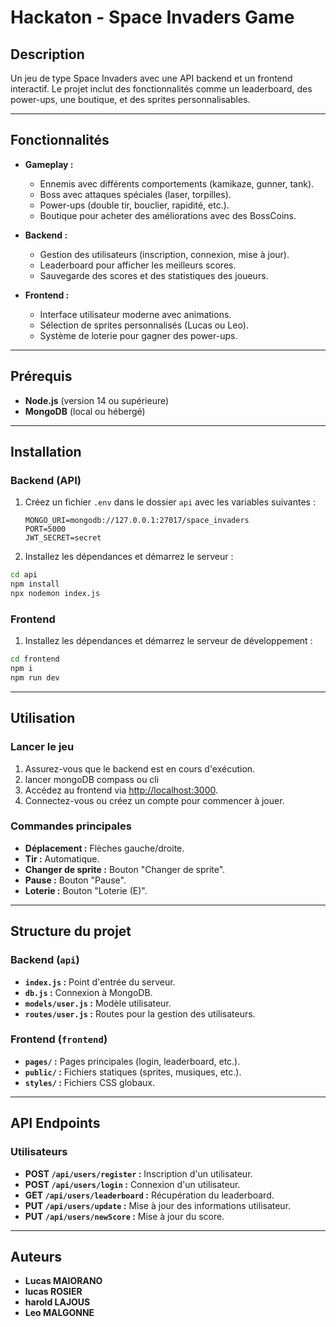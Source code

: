 # Hackaton - Space Invaders Game

## Description

Un jeu de type Space Invaders avec une API backend et un frontend interactif. Le projet inclut des fonctionnalités comme un leaderboard, des power-ups, une boutique, et des sprites personnalisables.

---

## Fonctionnalités

- **Gameplay :**
  - Ennemis avec différents comportements (kamikaze, gunner, tank).
  - Boss avec attaques spéciales (laser, torpilles).
  - Power-ups (double tir, bouclier, rapidité, etc.).
  - Boutique pour acheter des améliorations avec des BossCoins.

- **Backend :**
  - Gestion des utilisateurs (inscription, connexion, mise à jour).
  - Leaderboard pour afficher les meilleurs scores.
  - Sauvegarde des scores et des statistiques des joueurs.

- **Frontend :**
  - Interface utilisateur moderne avec animations.
  - Sélection de sprites personnalisés (Lucas ou Leo).
  - Système de loterie pour gagner des power-ups.

---

## Prérequis

- **Node.js** (version 14 ou supérieure)
- **MongoDB** (local ou hébergé)

---

## Installation

### Backend (API)

1. Créez un fichier `.env` dans le dossier `api` avec les variables suivantes :

    ```env
    MONGO_URI=mongodb://127.0.0.1:27017/space_invaders
    PORT=5000
    JWT_SECRET=secret
    ```

2. Installez les dépendances et démarrez le serveur :

```sh
cd api
npm install
npx nodemon index.js
```

### Frontend

1. Installez les dépendances et démarrez le serveur de développement :

```sh
cd frontend
npm i
npm run dev
```

---

## Utilisation

### Lancer le jeu

1. Assurez-vous que le backend est en cours d'exécution.
2. lancer mongoDB compass ou cli
3. Accédez au frontend via [http://localhost:3000](http://localhost:3000).
4. Connectez-vous ou créez un compte pour commencer à jouer.

### Commandes principales

- **Déplacement :** Flèches gauche/droite.
- **Tir :** Automatique.
- **Changer de sprite :** Bouton "Changer de sprite".
- **Pause :** Bouton "Pause".
- **Loterie :** Bouton "Loterie (E)".

---

## Structure du projet

### Backend (`api`)

- **`index.js` :** Point d'entrée du serveur.
- **`db.js` :** Connexion à MongoDB.
- **`models/user.js` :** Modèle utilisateur.
- **`routes/user.js` :** Routes pour la gestion des utilisateurs.

### Frontend (`frontend`)

- **`pages/` :** Pages principales (login, leaderboard, etc.).
- **`public/` :** Fichiers statiques (sprites, musiques, etc.).
- **`styles/` :** Fichiers CSS globaux.

---

## API Endpoints

### Utilisateurs

- **POST `/api/users/register` :** Inscription d'un utilisateur.
- **POST `/api/users/login` :** Connexion d'un utilisateur.
- **GET `/api/users/leaderboard` :** Récupération du leaderboard.
- **PUT `/api/users/update` :** Mise à jour des informations utilisateur.
- **PUT `/api/users/newScore` :** Mise à jour du score.

---

## Auteurs

- **Lucas MAIORANO**
- **lucas ROSIER**
- **harold LAJOUS**
- **Leo MALGONNE**
